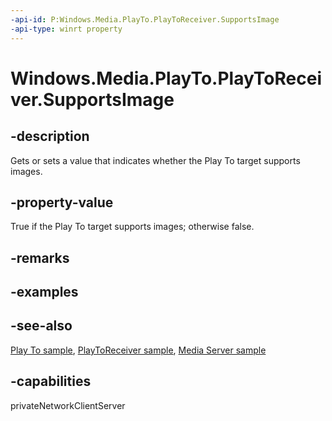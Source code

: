 ```yaml
---
-api-id: P:Windows.Media.PlayTo.PlayToReceiver.SupportsImage
-api-type: winrt property
---
```


<!-- Property syntax
public bool SupportsImage { get;  set; }
-->

# Windows.Media.PlayTo.PlayToReceiver.SupportsImage

## -description
Gets or sets a value that indicates whether the Play To target supports images.

## -property-value
True if the Play To target supports images; otherwise false.

## -remarks


## -examples

## -see-also
[Play To sample](https://github.com/microsoftarchive/msdn-code-gallery-microsoft/tree/master/Official%20Windows%20Platform%20Sample/Windows%208%20app%20samples/%5BC%2B%2B%5D-Windows%208%20app%20samples/C%2B%2B/Windows%208%20app%20samples/Media%20Play%20To%20sample%20(Windows%208)), [PlayToReceiver sample](https://go.microsoft.com/fwlink/p/?linkid=245167), [Media Server sample](https://go.microsoft.com/fwlink/p/?linkid=245168)

## -capabilities
privateNetworkClientServer
